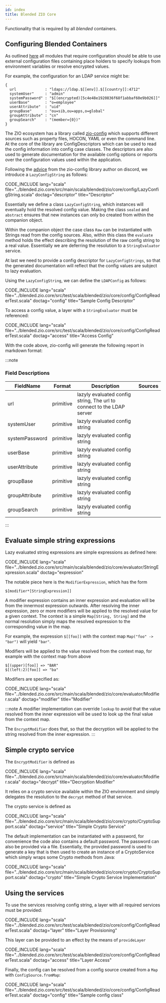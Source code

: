 ```yaml
---
id: index
title: Blended ZIO Core
---
```

Functionality that is required by all _blended_ containers.

## Configuring Blended Containers

As outlined [here](../container.md) all modules that require configuration should be able to use external configuration files containing place holders to specify lookups from environment variables or resolve encrypted values.

For example, the configuration for an LDAP service might be:

```
{
  url             : "ldaps://ldap.$[[env]].$[[country]]:4712"
  systemUser"     : "admin"
  systemPassword" : "$[(encrypted)[5c4e48e1920836f68f1abbaf60e9b026]]"
  userBase"       : "o=employee"
  userAttribute"  : "uid"
  groupBase"      : "ou=sib,ou=apps,o=global"
  groupAttribute" : "cn"
  groupSearch"    : "(member={0})"
}
```

The ZIO ecosystem has a library called [zio-config](https://zio.github.io/zio-config/) which supports different sources such as property files, HOCON, YAML or even the command line. At the core of the library are ConfigDescriptors which can be used to read the config information into config case classes. The descriptors are also used to generate documentation for the available config options or reports over the configuration values used within the application.

Following the [advice](https://discord.com/channels/629491597070827530/633028431000502273/767663251092930591) from the zio-config library author on discord, we introduce a `LazyConfigString` as follows:

CODE_INCLUDE lang="scala" file="../blended.zio.core/src/main/scala/blended/zio/core/config/LazyConfigString.scala" doctag="descriptor" title="Descriptor"

Essentially we define a class `LazyConfigString`, which instances will eventually hold the resolved config value. Making the class `sealed` and `abstract` ensures that new instances can only bo created from within the companion object.

Within the companion object the case class `Raw` can be instantiated with Strings read from the config sources. Also, within this class the `evaluate` method holds the effect describing the resolution of the raw config string to a real value. Essentially we are deferring the resolution to a `StringEvaluator` service.

At last we need to provide a config descriptor for `LazyConfigStrings`, so that the generated documentation will reflect that the config values are subject to lazy evaluation.

Using the `LazyConfigString`, we can define the `LDAPConfig` as follows:

CODE_INCLUDE lang="scala" file="../blended.zio.core/src/test/scala/blended/zio/core/config/ConfigReaderTest.scala" doctag="config" title="Sample Config Descriptor"

To access a config value, a layer with a `StringEvaluator` must be referenced:

CODE_INCLUDE lang="scala" file="../blended.zio.core/src/test/scala/blended/zio/core/config/ConfigReaderTest.scala" doctag="access" title="Access Config"

With the code above, zio-config will generate the following report in markdown format:

:::note

### Field Descriptions

|FieldName     |Format   |Description                                                          |Sources|
|---           |---      |---                                                                  |---    |
|url           |primitive|lazyly evaluated config string, The url to connect to the LDAP server|       |
|systemUser    |primitive|lazyly evaluated config string                                       |       |
|systemPassword|primitive|lazyly evaluated config string                                       |       |
|userBase      |primitive|lazyly evaluated config string                                       |       |
|userAttribute |primitive|lazyly evaluated config string                                       |       |
|groupBase     |primitive|lazyly evaluated config string                                       |       |
|groupAttribute|primitive|lazyly evaluated config string                                       |       |
|groupSearch   |primitive|lazyly evaluated config string                                       |       |
:::

## Evaluate simple string expressions

Lazy evaluated string expressions are simple expressions as defined here:

CODE_INCLUDE lang="scala" file="../blended.zio.core/src/main/scala/blended/zio/core/evaluator/StringExpression.scala" doctag="expression" 

The notable piece here is the `ModifierExpression`, which has the form
```
$[modifier*[StringExpression]]
```

A modifier expression contains an inner expression and evaluation will be from the innermost expression outwards. After resolving the inner expression, zero or more modifiers will be applied to the resolved value for a given context. The context is a simple `Map[String, String]` and the normal resolution simply maps the resolved expression to the corresponding value in the map.

For example, the expression `$[[foo]]` with the context map `Map("foo" -> "bar")` will yield `"bar"`.

Modifiers will be applied to the value resolved from the context map, for example with the context map from above

```
$[(upper)[foo]] => "BAR"
$[(left:2)[foo]] => "ba"
```

Modifiers are specified as:

CODE_INCLUDE lang="scala" file="../blended.zio.core/src/main/scala/blended/zio/core/evaluator/Modifier.scala" doctag="modifier" title="Modifier"

:::note
A modifier implementation can override `lookup` to avoid that the value resolved from the inner expression will be used to look up the final value from the context map.

The `EncryptModifier` does that, so that the decryption will be applied to the string resolved from the inner expression.
:::

## Simple crypto service

The `EncryptModifier` is defined as

CODE_INCLUDE lang="scala" file="../blended.zio.core/src/main/scala/blended/zio/core/evaluator/Modifier.scala" doctag="decrypt" title="Decryption Modifier"

It relies on a crypto service available within the ZIO environment and simply delegates the resolution to the `decrypt` method of that service.

The crypto service is defined as

CODE_INCLUDE lang="scala" file="../blended.zio.core/src/main/scala/blended/zio/core/crypto/CryptoSupport.scala" doctag="service" title="Simple Crypto Service"

The default implementation can be instantiated with a password, for convenience the code also contains a default password. The password can also be provided via a file. Essentially, the provided password is used to generate a key that is then used to create an instance of a CryptoService which simply wraps some Crypto methods from Java:

CODE_INCLUDE lang="scala" file="../blended.zio.core/src/main/scala/blended/zio/core/crypto/CryptoSupport.scala" doctag="crypto" title="Simple Crypto Service Implementation"

## Using the services

To use the services resolving config string, a layer with all required services must be provided:

CODE_INCLUDE lang="scala" file="../blended.zio.core/src/test/scala/blended/zio/core/config/ConfigReaderTest.scala" doctag="layer" title="Layer Provisioning"

This layer can be provided to an effect by the means of `provideLayer`

CODE_INCLUDE lang="scala" file="../blended.zio.core/src/test/scala/blended/zio/core/config/ConfigReaderTest.scala" doctag="access" title="Layer Access"

Finally, the config can be resolved from a config source created from a `Map` with `ConfigSource.fromMap`:

CODE_INCLUDE lang="scala" file="../blended.zio.core/src/test/scala/blended/zio/core/config/ConfigReaderTest.scala" doctag="config" title="Sample config class"
